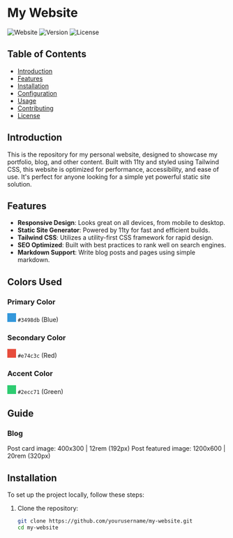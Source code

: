 # My Website

![Website](https://img.shields.io/badge/Website-Live-brightgreen?style=flat-square&logo=html5)
![Version](https://img.shields.io/badge/Version-2.0.0-blue?style=flat-square)
![License](https://img.shields.io/badge/License-MIT-lightgrey?style=flat-square)

## Table of Contents

- [Introduction](#introduction)
- [Features](#features)
- [Installation](#installation)
- [Configuration](#configuration)
- [Usage](#usage)
- [Contributing](#contributing)
- [License](#license)

## Introduction

This is the repository for my personal website, designed to showcase my portfolio, blog, and other content. Built with 11ty and styled using Tailwind CSS, this website is optimized for performance, accessibility, and ease of use. It's perfect for anyone looking for a simple yet powerful static site solution.

## Features

- **Responsive Design**: Looks great on all devices, from mobile to desktop.
- **Static Site Generator**: Powered by 11ty for fast and efficient builds.
- **Tailwind CSS**: Utilizes a utility-first CSS framework for rapid design.
- **SEO Optimized**: Built with best practices to rank well on search engines.
- **Markdown Support**: Write blog posts and pages using simple markdown.

## Colors Used

### Primary Color
<span style="display:inline-block;width:20px;height:20px;background-color:#3498db;"></span> `#3498db` (Blue)

### Secondary Color
<span style="display:inline-block;width:20px;height:20px;background-color:#e74c3c;"></span> `#e74c3c` (Red)

### Accent Color
<span style="display:inline-block;width:20px;height:20px;background-color:#2ecc71;"></span> `#2ecc71` (Green)


## Guide

### Blog
Post card image: 400x300 | 12rem (192px)
Post featured image: 1200x600 | 20rem (320px)

## Installation

To set up the project locally, follow these steps:

1. Clone the repository:
   ```bash
   git clone https://github.com/yourusername/my-website.git
   cd my-website
